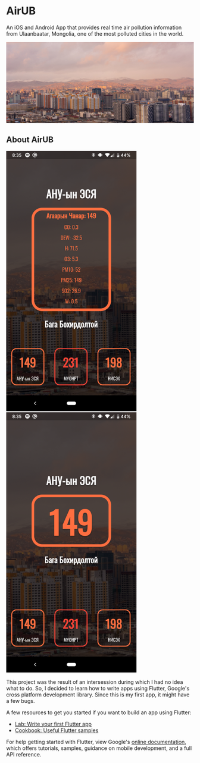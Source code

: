 # AirUB

An iOS and Android App that provides real time air pollution information from Ulaanbaatar, Mongolia,
one of the most polluted cities in the world.

![My beautiful city](images/mdbg.jpg)

## About AirUB

<p float='left'>
    <img src="images/ss1.png" alt="drawing" width="350"/>
    <img src="images/ss2.png" alt="drawing" width="350"/>
</p>

This project was the result of an intersession during which I had no idea what to do. So, I decided
to learn how to write apps using Flutter, Google's cross platform development library. Since this is
my first app, it might have a few bugs.

A few resources to get you started if you want to build an app using Flutter:

- [Lab: Write your first Flutter app](https://flutter.dev/docs/get-started/codelab)
- [Cookbook: Useful Flutter samples](https://flutter.dev/docs/cookbook)

For help getting started with Flutter, view Google's
[online documentation](https://flutter.dev/docs), which offers tutorials,
samples, guidance on mobile development, and a full API reference.
